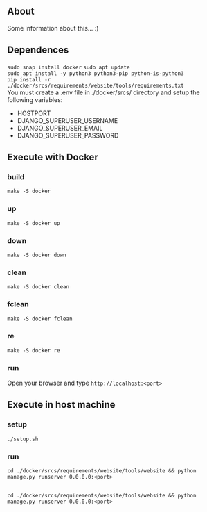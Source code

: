 ## About
<p>Some information about this... :)</p>

## Dependences
```sudo snap install docker```
```sudo apt update```<br>
```sudo apt install -y python3 python3-pip python-is-python3```<br>
```pip install -r ./docker/srcs/requirements/website/tools/requirements.txt```<br>
You must create a .env file in ./docker/srcs/ directory and setup the following variables:
- HOSTPORT
- DJANGO_SUPERUSER_USERNAME
- DJANGO_SUPERUSER_EMAIL
- DJANGO_SUPERUSER_PASSWORD

## Execute with Docker
### build
```make -S docker```
### up
```make -S docker up```
### down
```make -S docker down```
### clean
```make -S docker clean```
### fclean
```make -S docker fclean```
### re
```make -S docker re```
### run
Open your browser and type ```http://localhost:<port>```

## Execute in host machine
### setup
```./setup.sh```
### run
```cd ./docker/srcs/requirements/website/tools/website && python manage.py runserver 0.0.0.0:<port>```
##
```cd ./docker/srcs/requirements/website/tools/website && python manage.py runserver 0.0.0.0:<port>```
